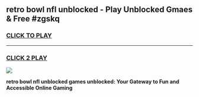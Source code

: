 
## retro bowl nfl unblocked - Play Unblocked Gmaes & Free #zgskq
<h3>
<a href="https://news.freeplayer.one?title=retro_bowl_nfl_unblocked&ref=03M">CLICK TO PLAY</a></h3>
<hr>

<h3>
<a href="https://news.freeplayer.one?title=retro_bowl_nfl_unblocked&ref=03M">CLICK 2 PLAY</a>
  
</h3>

<a href="https://news.freeplayer.one?title=retro_bowl_nfl_unblocked&ref=03M"><img src="https://clearcache.store/games.png"></a>


**retro bowl nfl unblocked games unblocked: Your Gateway to Fun and Accessible Online Gaming**

